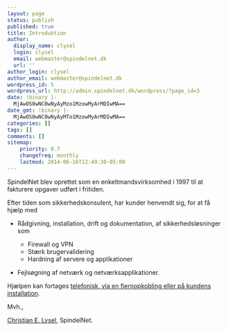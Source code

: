 ```yaml
---
layout: page
status: publish
published: true
title: Introduktion
author:
  display_name: clysel
  login: clysel
  email: webmaster@spindelnet.dk
  url: ''
author_login: clysel
author_email: webmaster@spindelnet.dk
wordpress_id: 5
wordpress_url: http://admin.spindelnet.dk/wordpress/?page_id=3
date: !binary |-
  MjAwOS0wNC0wNyAyMzo1MzowMyArMDIwMA==
date_gmt: !binary |-
  MjAwOS0wNC0wNyAyMTo1MzowMyArMDIwMA==
categories: []
tags: []
comments: []
sitemap:
    priority: 0.7
    changefreq: monthly
    lastmod: 2014-06-16T12:49:30-05:00
---
```

SpindelNet blev oprettet som en enkeltmandsvirksomhed i 1997 til at fakturere opgaver udført i fritiden.

Efter tiden som sikkerhedskonsulent, har kunder henvendt sig, for at f&aring; hj&aelig;lp med

* R&aring;dgivning, installation, drift og dokumentation, af sikkerhedsl&oslash;sninger som

	* Firewall og VPN
	* St&aelig;rk brugervalidering
	* Hardning af servere og applikationer

* Fejls&oslash;gning af netv&aelig;rk og netv&aelig;rksapplikationer.

Hj&aelig;lpen kan fortages <a href="/priser">telefonisk, via en fjernopkobling eller p&aring; kundens installation</a>.</p>

Mvh.,

<a href="http://christian.lysel.net/">Christian E. Lysel</a>, SpindelNet.</p>
